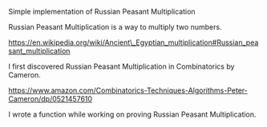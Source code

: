 Simple implementation of Russian Peasant Multiplication

Russian Peasant Multiplication is a way to multiply two numbers.

https://en.wikipedia.org/wiki/Ancient\_Egyptian_multiplication#Russian_peasant_multiplication

I first discovered Russian Peasant Multiplication in Combinatorics by Cameron.

https://www.amazon.com/Combinatorics-Techniques-Algorithms-Peter-Cameron/dp/0521457610

I wrote a function while working on proving Russian Peasant Multiplication.


